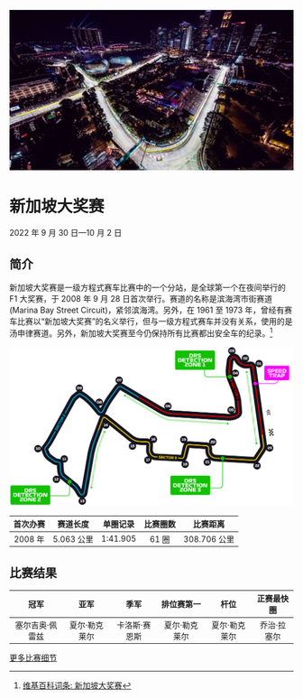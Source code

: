 ![新加坡大奖赛](/media/img/photos/sg.jpg)

# 新加坡大奖赛

2022 年 9 月 30 日—10 月 2 日

## 简介

新加坡大奖赛是一级方程式赛车比赛中的一个分站，是全球第一个在夜间举行的 F1 大奖赛，于 2008 年 9 月 28 日首次举行。赛道的名称是滨海湾市街赛道(Marina Bay Street Circuit)，紧邻滨海湾。另外，在 1961 至 1973 年，曾经有赛车比赛以“新加坡大奖赛”的名义举行，但与一级方程式赛车并没有关系，使用的是汤申律赛道。另外，新加坡大奖赛至今仍保持所有比赛都出安全车的纪录。[^1]

![赛道图](../../media/img/circuits/sg-2022.png)

| 首次办赛 |  赛道长度  | 单圈记录 | 比赛圈数 |   比赛距离   |
| :------: | :--------: | :------: | :------: | :----------: |
| 2008 年  | 5.063 公里 | 1:41.905 |  61 圈   | 308.706 公里 |

## 比赛结果

|      冠军       |     亚军      |     季军      |  排位赛第一   |     杆位      | 正赛最快圈  |
| :-------------: | :-----------: | :-----------: | :-----------: | :-----------: | :---------: |
| 塞尔吉奥·佩雷兹 | 夏尔·勒克莱尔 | 卡洛斯·赛恩斯 | 夏尔·勒克莱尔 | 夏尔·勒克莱尔 | 乔治·拉塞尔 |

[更多比赛细节](https://www.formula1.com/en/racing/2022/Singapore.html)

[^1]: [维基百科词条: 新加坡大奖赛](https://zh.wikipedia.org/wiki/%E6%96%B0%E5%8A%A0%E5%9D%A1%E5%A4%A7%E5%A5%96%E8%B5%9B)

